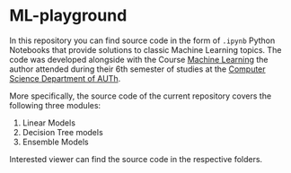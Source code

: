 # ML-playground

In this repository you can find source code in the form of `.ipynb` Python Notebooks that provide solutions to classic Machine Learning topics. The code was developed alongside with the Course [Machine Learning](https://qa.auth.gr/en/x/class/1/600237342) the author attended during their 6th semester of studies at the [Computer Science Department of AUTh](https://www.csd.auth.gr/en/).

More specifically, the source code of the current repository covers the following three modules:
1. Linear Models
1. Decision Tree models
1. Ensemble Models

Interested viewer can find the source code in the respective folders.
